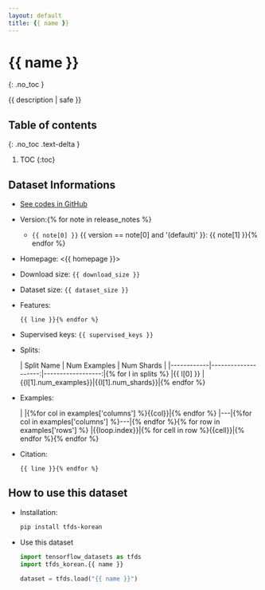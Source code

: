 ```yaml
---
layout: default
title: {{ name }}
---
```


# {{ name }}
{: .no_toc }

{{ description | safe }}

## Table of contents
{: .no_toc .text-delta }

1. TOC
{:toc}

## Dataset Informations

* [See codes in GitHub](https://github.com/jeongukjae/tfds-korean/blob/main/tfds_korean/{{name}}/{{name}}.py)
* Version:{% for note in release_notes %}
  * `{{ note[0] }}` {{ version == note[0] and '(default)' }}: {{ note[1] }}{% endfor %}
* Homepage: <{{ homepage }}>
* Download size: `{{ download_size }}`
* Dataset size: `{{ dataset_size }}`
* Features:

  ```python{% set feature_lines = features.split('\n') %}{% for line in feature_lines %}
  {{ line }}{% endfor %}
  ```

* Supervised keys: `{{ supervised_keys }}`
* Splits:

  | Split Name | Num Examples        | Num Shards        |
  |------------|--------------------:|------------------:|{% for l in splits %}
  |{{ l[0] }}  |{{l[1].num_examples}}|{{l[1].num_shards}}|{% endfor %}

* Examples:

  | |{%for col in examples['columns'] %}{{col}}|{% endfor %}
  |---|{%for col in examples['columns'] %}---|{% endfor %}{% for row in examples['rows'] %}
  |{{loop.index}}|{% for cell in row %}{{cell}}|{% endfor %}{% endfor %}

* Citation:

  ```text{% set citation_lines = citation.split('\n') %}{% for line in citation_lines %}
  {{ line }}{% endfor %}
  ```

## How to use this dataset

* Installation:

  ```sh
  pip install tfds-korean
  ```

* Use this dataset

  ```python
  import tensorflow_datasets as tfds
  import tfds_korean.{{ name }}

  dataset = tfds.load("{{ name }}")
  ```
